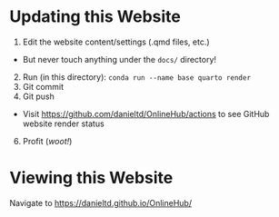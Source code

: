 
# Updating this Website

1. Edit the website content/settings (.qmd files, etc.)
  - But never touch anything under the `docs/` directory!
2. Run (in this directory): `conda run --name base quarto render`
3. Git commit
4. Git push
  - Visit <https://github.com/danieltd/OnlineHub/actions> to see GitHub website render status
6. Profit (*woot!*)


# Viewing this Website

Navigate to <https://danieltd.github.io/OnlineHub/>


